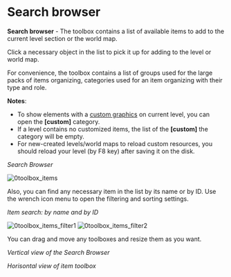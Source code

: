 # Search browser

**Search browser** - The toolbox contains a list of available items to add to the current level section or the world map.

Click a necessary object in the list to pick it up for adding to the level or world map.

For convenience, the toolbox contains a list of groups used for the large packs of items organizing, categories used for an item organizing with their type and role.

**Notes**:
- To show elements with a <u>custom graphics</u> on current level, you can open the **\[custom\]** category.
- If a level contains no customized items, the list of the **\[custom\]** the category will be empty.
- For new-created levels/world maps to reload custom resources, you should reload your level (by F8 key) after saving it on the disk.


_Search Browser_

![0toolbox_items](screenshots/LevelEditing/Items/0toolbox_items.png)

Also, you can find any necessary item in the list by its name or by ID. Use the wrench icon menu to open the filtering and sorting settings.


_Item search: by name and by ID_

![0toolbox_items_filter1](screenshots/LevelEditing/Items/0toolbox_items_filter1.png) ![0toolbox_items_filter2](screenshots/LevelEditing/Items/0toolbox_items_filter2.png)

You can drag and move any toolboxes and resize them as you want.

_Vertical view of the Search Browser_

<ImageZoom
alt="0toolbox_items_pos1"
url="screenshots/LevelEditing/Items/0toolbox_items_pos1.png"
:border="true"
/>

_Horisontal view of item toolbox_

<ImageZoom
alt="0toolbox_items_pos2"
url="screenshots/LevelEditing/Items/0toolbox_items_pos2.png"
:border="true"
/>
